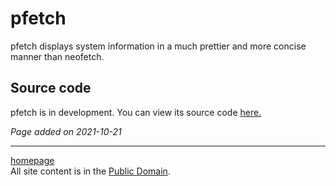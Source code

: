 # pfetch
pfetch displays system information in a much prettier and more concise manner than neofetch.

## Source code
pfetch is in development. You can view its source code [here.](https://github.com/dylanaraps/pfetch)

*Page added on 2021-10-21*

---

[homepage](../index.html)\
All site content is in the [Public Domain](http://unlicense.org/).
